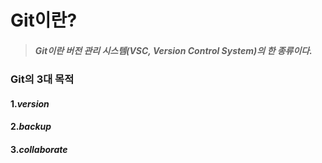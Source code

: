 # Git이란?

>##### **Git**이란 버전 관리 시스템(VSC, Version Control System)의 한 종류이다. 


### Git의 3대 목적

#### 1.*version*


#### 2.*backup*
#### 3.*collaborate*

